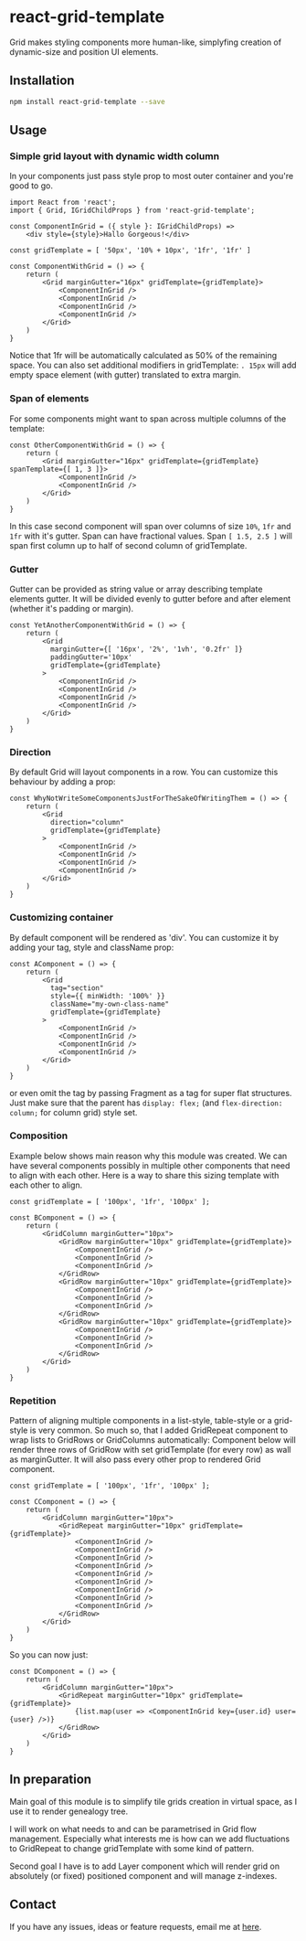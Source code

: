 # react-grid-template

Grid makes styling components more human-like, simplyfing creation of dynamic-size and position UI elements.

## Installation
```sh
npm install react-grid-template --save
```

## Usage

### Simple grid layout with dynamic width column

In your components just pass style prop to most outer container and you're good to go.

```JSX
import React from 'react';
import { Grid, IGridChildProps } from 'react-grid-template';

const ComponentInGrid = ({ style }: IGridChildProps) =>
    <div style={style}>Hallo Gorgeous!</div>

const gridTemplate = [ '50px', '10% + 10px', '1fr', '1fr' ]

const ComponentWithGrid = () => {
    return (
        <Grid marginGutter="16px" gridTemplate={gridTemplate}>
            <ComponentInGrid />
            <ComponentInGrid />
            <ComponentInGrid />
            <ComponentInGrid />
        </Grid>
    )
}
```

Notice that 1fr will be automatically calculated as 50% of the remaining space.
You can also set additional modifiers in gridTemplate:
`. 15px` will add empty space element (with gutter) translated to extra margin.

### Span of elements

For some components might want to span across multiple columns of the template:

```JSX
const OtherComponentWithGrid = () => {
    return (
        <Grid marginGutter="16px" gridTemplate={gridTemplate} spanTemplate={[ 1, 3 ]}>
            <ComponentInGrid />
            <ComponentInGrid />
        </Grid>
    )
}
```

In this case second component will span over columns of size `10%`, `1fr` and `1fr` with it's gutter.
Span can have fractional values. Span `[ 1.5, 2.5 ]` will span first column up to half of second column of gridTemplate.

### Gutter

Gutter can be provided as string value or array describing template elements gutter. It will be divided evenly to gutter before and after element (whether it's padding or margin).

```JSX
const YetAnotherComponentWithGrid = () => {
    return (
        <Grid
          marginGutter={[ '16px', '2%', '1vh', '0.2fr' ]}
          paddingGutter='10px'
          gridTemplate={gridTemplate}
        >
            <ComponentInGrid />
            <ComponentInGrid />
            <ComponentInGrid />
            <ComponentInGrid />
        </Grid>
    )
}
```

### Direction

By default Grid will layout components in a row. You can customize this behaviour by adding a prop:

```JSX
const WhyNotWriteSomeComponentsJustForTheSakeOfWritingThem = () => {
    return (
        <Grid
          direction="column"
          gridTemplate={gridTemplate}
        >
            <ComponentInGrid />
            <ComponentInGrid />
            <ComponentInGrid />
            <ComponentInGrid />
        </Grid>
    )
}
```

### Customizing container

By default component will be rendered as 'div'. You can customize it by adding your tag, style and className prop:

```JSX
const AComponent = () => {
    return (
        <Grid
          tag="section"
          style={{ minWidth: '100%' }}
          className="my-own-class-name"
          gridTemplate={gridTemplate}
        >
            <ComponentInGrid />
            <ComponentInGrid />
            <ComponentInGrid />
            <ComponentInGrid />
        </Grid>
    )
}
```

or even omit the tag by passing Fragment as a tag for super flat structures.
Just make sure that the parent has `display: flex;` (and `flex-direction: column;` for column grid) style set.

### Composition

Example below shows main reason why this module was created. We can have several components possibly in multiple other components that need to align with each other. 
Here is a way to share this sizing template with each other to align.
 
```JSX
const gridTemplate = [ '100px', '1fr', '100px' ];

const BComponent = () => {
    return (
        <GridColumn marginGutter="10px">
            <GridRow marginGutter="10px" gridTemplate={gridTemplate}>
                <ComponentInGrid />
                <ComponentInGrid />
                <ComponentInGrid />
            </GridRow>
            <GridRow marginGutter="10px" gridTemplate={gridTemplate}>
                <ComponentInGrid />
                <ComponentInGrid />
                <ComponentInGrid />
            </GridRow>
            <GridRow marginGutter="10px" gridTemplate={gridTemplate}>
                <ComponentInGrid />
                <ComponentInGrid />
                <ComponentInGrid />
            </GridRow>
        </Grid>
    )
}
```

### Repetition

Pattern of aligning multiple components in a list-style, table-style or a grid-style is very common. So much so, that I added GridRepeat component to wrap lists to GridRows or GridColumns automatically:
Component below will render three rows of GridRow with set gridTemplate (for every row) as wall as marginGutter. It will also pass every other prop to rendered Grid component.

```JSX
const gridTemplate = [ '100px', '1fr', '100px' ];

const CComponent = () => {
    return (
        <GridColumn marginGutter="10px">
            <GridRepeat marginGutter="10px" gridTemplate={gridTemplate}>
                <ComponentInGrid />
                <ComponentInGrid />
                <ComponentInGrid />
                <ComponentInGrid />
                <ComponentInGrid />
                <ComponentInGrid />
                <ComponentInGrid />
                <ComponentInGrid />
                <ComponentInGrid />
            </GridRow>
        </Grid>
    )
}
```

So you can now just:

```JSX
const DComponent = () => {
    return (
        <GridColumn marginGutter="10px">
            <GridRepeat marginGutter="10px" gridTemplate={gridTemplate}>
                {list.map(user => <ComponentInGrid key={user.id} user={user} />)}
            </GridRow>
        </Grid>
    )
}
```

## In preparation

Main goal of this module is to simplify tile grids creation in virtual space, as I use it to render genealogy tree.

I will work on what needs to and can be parametrised in Grid flow management. 
Especially what interests me is how can we add fluctuations to GridRepeat to change gridTemplate with some kind of pattern.

Second goal I have is to add Layer component which will render grid on absolutely (or fixed) positioned component and will manage z-indexes.

## Contact

If you have any issues, ideas or feature requests, email me at [here](jan.rycko@gmail.com "jan.rycko@gmail.com").